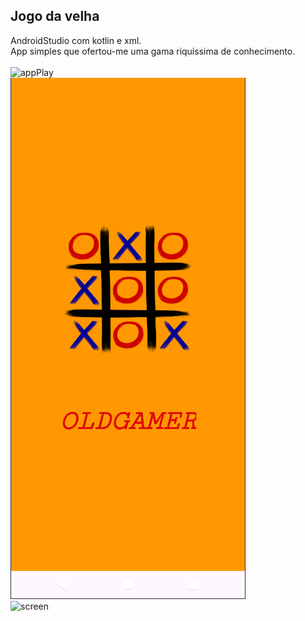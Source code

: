 <h2>Jogo da velha</h2>

AndroidStudio com kotlin e xml.<br>
App simples que ofertou-me uma gama riquíssima de conhecimento.<br><br>
![appPlay](https://github.com/AndreGuilhermeCorrea/veiaApp/assets/105138998/c09ee96c-fc2b-47b6-a920-539b83649182)<br>
![screen_splash.png](app%2Fsrc%2Fmain%2Fres%2Fdrawable%2Fscreen_splash.png)<br>
![screen](https://github.com/AndreGuilhermeCorrea/veiaApp/assets/105138998/d7e20bdb-87af-43cf-ac5d-0643f04b464b)


